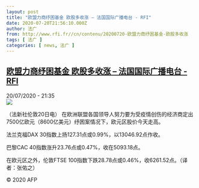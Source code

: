```yaml
---
layout: post
title: "欧盟力商纾困基金 欧股多收涨 – 法国国际广播电台 - RFI"
date: 2020-07-20T21:56:10.000Z
author: 法广
from: http://www.rfi.fr//cn/contenu/20200720-欧盟力商纾困基金-欧股多收涨
tags: [ 法广 ]
categories: [ news, 法广 ]
---
```

<!--1595282170000-->
[欧盟力商纾困基金 欧股多收涨 – 法国国际广播电台 - RFI](http://www.rfi.fr//cn/contenu/20200720-%E6%AC%A7%E7%9B%9F%E5%8A%9B%E5%95%86%E7%BA%BE%E5%9B%B0%E5%9F%BA%E9%87%91-%E6%AC%A7%E8%82%A1%E5%A4%9A%E6%94%B6%E6%B6%A8)
------

<div>
<div>20/07/2020 - 21:35</div><img src="https://s.rfi.fr/media/display/8f9eebdc-caca-11ea-9a0a-005056a98db9/w:310/p:16x9/eco0001b.200721033501.jpg"><div class="t-content__body u-clearfix"><div class="m-interstitial"></div><p>（法新社伦敦20日电）    在欧洲联盟各国领导人努力要为受疫情创伤的经济商定出7500亿欧元（8600亿美元）纾困案情况下，欧元区股价今天走高。</p><p>    法兰克福DAX 30指数上扬127.31点或0.99%，以13046.92点作收。</p><p>    巴黎CAC 40指数涨升23.76点或0.47%，收在5093.18点。</p><p>    在欧元区之外，伦敦FTSE 100指数下跌28.78点或0.46%，收6261.52点。（译者：张佑之）</p><p class="t-copyright">© 2020 AFP</p>        </div>
</div>
